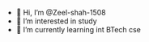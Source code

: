 - 👋 Hi, I’m @Zeel-shah-1508
- 👀 I’m interested in study 
- 🌱 I’m currently learning int BTech cse

<!---
Zeel-shah-1508/Zeel-shah-1508 is a ✨ special ✨ repository because its `README.md` (this file) appears on your GitHub profile.
You can click the Preview link to take a look at your changes.
--->
